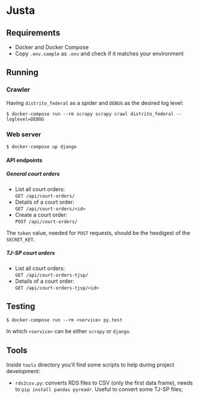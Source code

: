 # Justa

## Requirements

* Docker and Docker Compose
* Copy `.env.sample` as `.env` and check if it matches your environment

## Running

### Crawler

Having `distrito_federal` as a spider and `DEBUG` as the desired log level:

```console
$ docker-compose run --rm scrapy scrapy crawl distrito_federal --loglevel=DEBUG
```

### Web server

```console
$ docker-compose up django
```

#### API endpoints

##### General court orders

* List all court orders:<br>`GET /api/court-orders/`
* Details of a court order:<br>`GET /api/court-orders/<id>`
* Create a court order:<br>`POST /api/court-orders/`

The `token` value, needed for `POST` requests, should be the hexdigest of the `SECRET_KET`.

##### TJ-SP court orders

* List all court orders:<br>`GET /api/court-orders-tjsp/`
* Details of a court order:<br>`GET /api/court-orders-tjsp/<id>`


## Testing

```console
$ docker-compose run --rm <service> py.test
```

In which `<service>` can be either `scrapy` or `django`.


## Tools

Inside `tools` directory you'll find some scripts to help during project
development:

- `rds2csv.py`: converts RDS files to CSV (only the first data frame), needs to
  `pip install pandas pyreadr`. Useful to convert some TJ-SP files;
